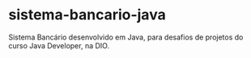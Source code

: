 # sistema-bancario-java
Sistema Bancário desenvolvido em Java, para desafios de projetos do curso Java Developer, na DIO.

